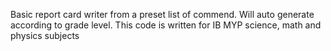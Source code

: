 Basic report card writer from a preset list of commend. Will auto generate according to grade level. This code is written for IB MYP science, math and physics subjects
